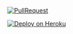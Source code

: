 [![PullRequest](https://github.com/kirodoras/pratica-ci-cd/actions/workflows/pull-request.yml/badge.svg?branch=feat%2Fok)](https://github.com/kirodoras/pratica-ci-cd/actions/workflows/pull-request.yml)

[![Deploy on Heroku](https://github.com/kirodoras/pratica-ci-cd/actions/workflows/heroku-deploy.yml/badge.svg)](https://github.com/kirodoras/pratica-ci-cd/actions/workflows/heroku-deploy.yml)